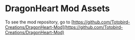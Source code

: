 # DragonHeart Mod Assets

To see the mod repository, go to [https://github.com/Totobird-Creations/DragonHeart-Mod](https://github.com/Totobird-Creations/DragonHeart-Mod)
